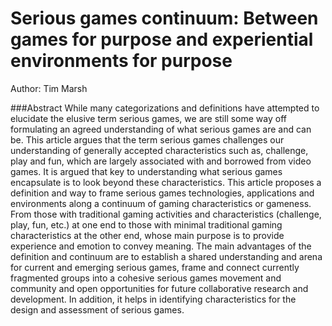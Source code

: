Serious games continuum: Between games for purpose and experiential environments for purpose
===

Author: Tim Marsh

###Abstract
While many categorizations and definitions have attempted to elucidate the elusive term serious games, we are still some way off formulating an agreed understanding of what serious games are and can be. This article argues that the term serious games challenges our understanding of generally accepted characteristics such as, challenge, play and fun, which are largely associated with and borrowed from video games. It is argued that key to understanding what serious games encapsulate is to look beyond these characteristics. This article proposes a definition and way to frame serious games technologies, applications and environments along a continuum of gaming characteristics or gameness. From those with traditional gaming activities and characteristics (challenge, play, fun, etc.) at one end to those with minimal traditional gaming characteristics at the other end, whose main purpose is to provide experience and emotion to convey meaning. The main advantages of the definition and continuum are to establish a shared understanding and arena for current and emerging serious games, frame and connect currently fragmented groups into a cohesive serious games movement and community and open opportunities for future collaborative research and development. In addition, it helps in identifying characteristics for the design and assessment of serious games.